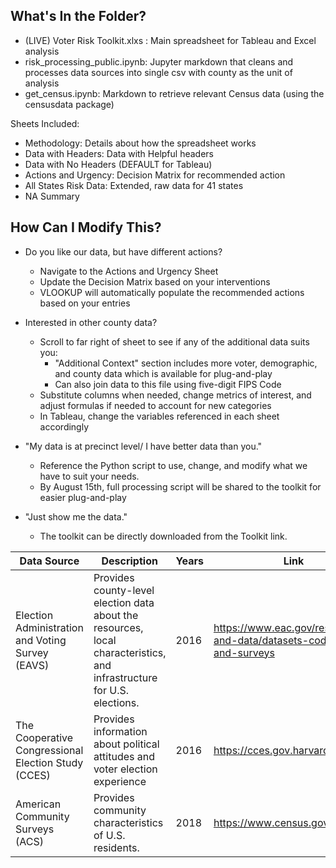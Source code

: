 ## What's In the Folder?
* (LIVE) Voter Risk Toolkit.xlxs : Main spreadsheet for Tableau and Excel analysis
* risk_processing_public.ipynb: Jupyter markdown that cleans and processes data sources into single csv with county as the unit of analysis
* get_census.ipynb: Markdown to retrieve relevant Census data (using the censusdata package)

Sheets Included:

* Methodology: Details about how the spreadsheet works
* Data with Headers: Data with Helpful headers
* Data with No Headers (DEFAULT for Tableau)
* Actions and Urgency: Decision Matrix for recommended action
* All States Risk Data: Extended, raw data for 41 states 
* NA Summary


## How Can I Modify This?

* Do you like our data, but have different actions? 
  * Navigate to  the Actions and Urgency Sheet
  * Update the Decision Matrix based on your interventions 
  * VLOOKUP will automatically populate the  recommended actions based on your entries

* Interested in other county data? 
  * Scroll to far right of sheet to see if any of the additional data suits you:
    * "Additional Context" section includes more voter, demographic, and county data which is available for plug-and-play
    * Can also join data to this file using five-digit FIPS Code
  * Substitute columns when needed, change metrics of interest, and adjust formulas if needed to account for new categories
  * In Tableau, change the variables referenced in each sheet accordingly

* "My data is at precinct level/ I have better data than you."
  * Reference the Python script to use, change, and modify what we have to suit your needs. 
  * By August 15th, full processing script will be shared to the toolkit for easier plug-and-play



* "Just show me the data."
  * The toolkit can be directly downloaded from the Toolkit link.


| Data Source | Description | Years | Link
| --- | --- | --- | --- |
| Election Administration and Voting Survey (EAVS) | Provides county-level election data about the resources, local characteristics, and infrastructure for U.S. elections. | 2016 | https://www.eac.gov/research-and-data/datasets-codebooks-and-surveys |
| The Cooperative Congressional Election Study (CCES) | Provides information about political attitudes and voter election experience | 2016 | https://cces.gov.harvard.edu/data 
| American Community Surveys (ACS) | Provides community characteristics of U.S. residents. | 2018 |  https://www.census.gov/
